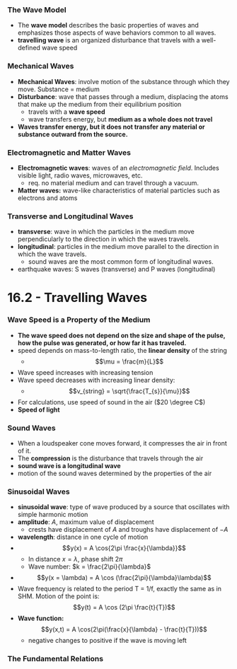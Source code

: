 ### The Wave Model
- The **wave model** describes the basic properties of waves and emphasizes those aspects of wave behaviors common to all waves.
- **travelling wave** is an organized disturbance that travels with a well-defined wave speed

### Mechanical Waves
- **Mechanical Waves**: involve motion of the substance through which they move. Substance = medium
- **Disturbance**: wave that passes through a medium, displacing the atoms that make up the medium from their equilibrium position
	- travels with a **wave speed**
	- wave transfers energy, but **medium as a whole does not travel**
- **Waves transfer energy, but it does not transfer any material or substance outward from the source.**

### Electromagnetic and Matter Waves
- **Electromagnetic waves**: waves of an *electromagnetic field*. Includes visible light, radio waves, microwaves, etc.
	- req. no material medium and can travel through a vacuum.
- **Matter waves:** wave-like characteristics of material particles such as electrons and atoms

### Transverse and Longitudinal Waves
- **transverse**: wave in which the particles in the medium move perpendicularly to the direction in which the waves travels. 
- **longitudinal**: particles in the medium move parallel to the direction in which the wave travels.
	- sound waves are the most common form of longitudinal waves.
- earthquake waves: S waves (transverse) and P waves (longitudinal)

# 16.2 - Travelling Waves
### Wave Speed is a Property of the Medium
- **The wave speed does not depend on the size and shape of the pulse, how the pulse was generated, or how far it has traveled.**
- speed depends on mass-to-length ratio, the **linear density** of the string
	- $$\mu = \frac{m}{L}$$
- Wave speed increases with increasing tension
- Wave speed decreases with increasing linear density:
	- $$v_{string} = \sqrt{\frac{T_{s}}{\mu}}$$
- For calculations, use speed of sound in the air ($20 \degree C$)
- **Speed of light**
### Sound Waves
- When a loudspeaker cone moves forward, it compresses the air in front of it.
- The **compression** is the disturbance that travels through the air
- **sound wave is a longitudinal wave**
- motion of the sound waves determined by the properties of the air

### Sinusoidal Waves
- **sinusoidal wave**: type of wave produced by a source that oscillates with simple harmonic motion
- **amplitude**: *A*, maximum value of displacement
	- crests have displacement of $A$ and troughs have displacement of $-A$ 
- **wavelength**: distance in one cycle of motion
- $$y(x) = A \cos{2\pi \frac{x}{\lambda}}$$
	- In distance $x=\lambda$, phase shift $2\pi$
	- Wave number: $k = \frac{2\pi}{\lambda}$
- $$y(x = \lambda) = A \cos (\frac{2\pi}{\lambda}\lambda)$$
- Wave frequency is related to the period T = 1/f, exactly the same as in SHM. Motion of the point is: $$y(t) = A \cos (2\pi \frac{t}{T})$$
- **Wave function:**$$y(x,t) = A \cos(2\pi(\frac{x}{\lambda} - \frac{t}{T}))$$
	- negative changes to positive if the wave is moving left

### The Fundamental Relations